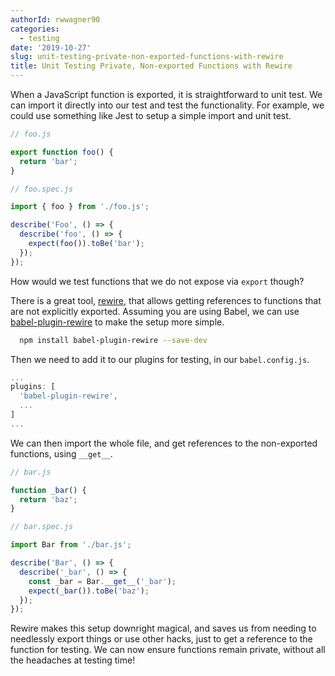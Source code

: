 ```yaml
---
authorId: rwwagner90
categories:
  - testing
date: '2019-10-27'
slug: unit-testing-private-non-exported-functions-with-rewire
title: Unit Testing Private, Non-exported Functions with Rewire
---
```


When a JavaScript function is exported, it is straightforward to unit test.
We can import it directly into our test and test the functionality. For example,
we could use something like Jest to setup a simple import and unit test.

```js
// foo.js

export function foo() {
  return 'bar';
}
```

```js
// foo.spec.js

import { foo } from './foo.js';

describe('Foo', () => {
  describe('foo', () => {
    expect(foo()).toBe('bar');
  });
});
```

How would we test functions that we do not expose via `export` though?

There is a great tool, [rewire](https://www.npmjs.com/package/rewire), that allows getting references
to functions that are not explicitly exported. Assuming you are using Babel, we can use
[babel-plugin-rewire](https://github.com/speedskater/babel-plugin-rewire) to make the setup more simple.

```bash
  npm install babel-plugin-rewire --save-dev
```

Then we need to add it to our plugins for testing, in our `babel.config.js`.

```js
...
plugins: [
  'babel-plugin-rewire',
  ...
]
...
```

We can then import the whole file, and get references to the non-exported functions, using
`__get__`.

```js
// bar.js

function _bar() {
  return 'baz';
}
```

```js
// bar.spec.js

import Bar from './bar.js';

describe('Bar', () => {
  describe('_bar', () => {
    const _bar = Bar.__get__('_bar');
    expect(_bar()).toBe('baz');
  });
});
```

Rewire makes this setup downright magical, and saves us from needing to needlessly export things
or use other hacks, just to get a reference to the function for testing. We can now ensure functions
remain private, without all the headaches at testing time!
